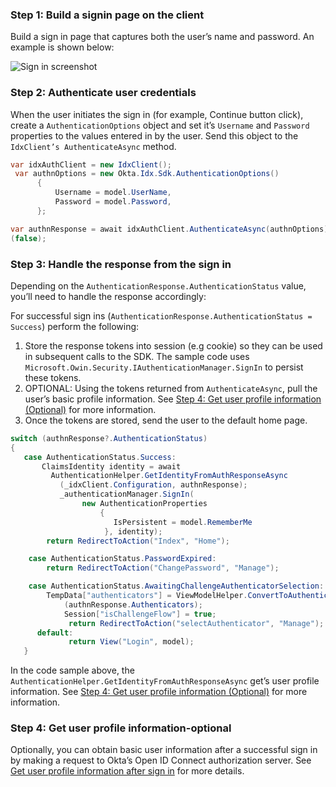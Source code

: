 ### Step 1: Build a signin page on the client

Build a sign in page that captures both the user’s name and password.
An example is shown below:

<div class="common-image-format">

![Sign in screenshot](/img/oie-embedded-sdk/oie-embedded-sdk-use-case-simple-sign-on-screenshot-sign-in.png
 "Sign in screenshot")

</div>

### Step 2: Authenticate user credentials

When the user initiates the sign in (for example, Continue button click), create
a `AuthenticationOptions` object and set it’s `Username` and `Password`
properties to the values entered in by the user. Send this object to the
`IdxClient’s AuthenticateAsync` method.

```csharp
var idxAuthClient = new IdxClient();
 var authnOptions = new Okta.Idx.Sdk.AuthenticationOptions()
      {
          Username = model.UserName,
          Password = model.Password,
      };

var authnResponse = await idxAuthClient.AuthenticateAsync(authnOptions).ConfigureAwait
(false);
```

### Step 3: Handle the response from the sign in

Depending on the `AuthenticationResponse.AuthenticationStatus` value, you’ll
need to handle the response accordingly:

For successful sign ins
(`AuthenticationResponse.AuthenticationStatus = Success`) perform the following:

1. Store the response tokens into session (e.g cookie) so they can be used in
   subsequent calls to the SDK. The sample code  uses
  `Microsoft.Owin.Security.IAuthenticationManager.SignIn` to persist these
   tokens.
1. OPTIONAL: Using the tokens returned from `AuthenticateAsync`, pull the user’s
   basic profile information. See
   [Step 4: Get user profile information (Optional)](/docs/guides/oie-embedded-sdk-alternate-flows/aspnet/main/#get-user-profile-information-after-sign-in)
   for more information.
1. Once the tokens are stored, send the user to the default home page.

```csharp
switch (authnResponse?.AuthenticationStatus)
{
   case AuthenticationStatus.Success:
       ClaimsIdentity identity = await
         AuthenticationHelper.GetIdentityFromAuthResponseAsync
           (_idxClient.Configuration, authnResponse);
           _authenticationManager.SignIn(
                new AuthenticationProperties
                    {
                       IsPersistent = model.RememberMe
                     }, identity);
        return RedirectToAction("Index", "Home");

    case AuthenticationStatus.PasswordExpired:
        return RedirectToAction("ChangePassword", "Manage");

    case AuthenticationStatus.AwaitingChallengeAuthenticatorSelection:
        TempData["authenticators"] = ViewModelHelper.ConvertToAuthenticatorViewModelList
            (authnResponse.Authenticators);
            Session["isChallengeFlow"] = true;
             return RedirectToAction("selectAuthenticator", "Manage");
      default:
             return View("Login", model);
   }

```

In the code sample above, the
`AuthenticationHelper.GetIdentityFromAuthResponseAsync` get’s user
profile information. See
[Step 4: Get user profile information (Optional)](#step-4-get-user-profile-information-optional) for more information.

### Step 4: Get user profile information-optional

Optionally, you can obtain basic user information after a successful
sign in by making a request to Okta’s Open ID Connect authorization server.
See [Get user profile information after sign in](/docs/guides/oie-embedded-sdk-alternate-flows/aspnet/main/#getuserprofileinfo) for more details.
